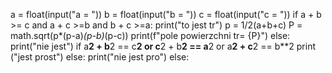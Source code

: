 a = float(input("a = "))
b = float(input("b = "))
c = float(input("c = "))
if a + b >= c and a + c >=b and b + c >=a:
    print("to jest tr")
    p = 1/2(a+b+c)
    P = math.sqrt(p*(p-a)*(p-b)*(p-c))
    print(f"pole powierzchni tr= {P}")
else:
    print("nie jest")
    if a**2 + b**2 == c**2 or c**2 + b**2 == a**2 or a**2 + c**2 == b**2
        print ("jest prost")
    else:
        print("nie jest pro")
else:                     
